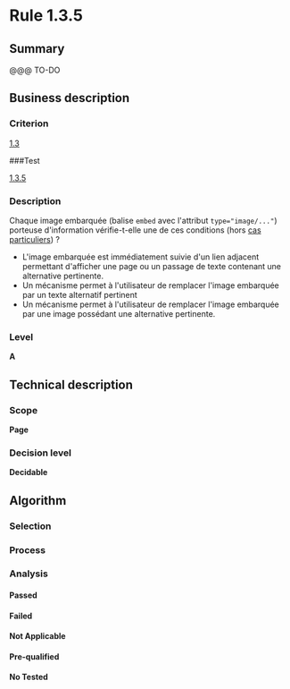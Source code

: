 # Rule 1.3.5

## Summary

@@@ TO-DO

## Business description

### Criterion

[1.3](http://references.modernisation.gouv.fr/referentiel-technique-0#crit-1-3)

###Test

[1.3.5](http://references.modernisation.gouv.fr/referentiel-technique-0#test-1-3-5)

### Description

Chaque image embarqu&eacute;e (balise `embed` avec l'attribut `type="image/..."`) porteuse d'information v&eacute;rifie-t-elle une de ces conditions (hors <a href="http://references.modernisation.gouv.fr/referentiel-technique-0#cpCrit1-3" title="Cas particuliers pour le crit&egrave;re 1.3">cas particuliers</a>) ? 
 
 * L'image embarqu&eacute;e est imm&eacute;diatement suivie d'un lien adjacent permettant d'afficher une page ou un passage de texte contenant une alternative pertinente. 
 * Un m&eacute;canisme permet &agrave; l'utilisateur de remplacer l'image embarqu&eacute;e par un texte alternatif pertinent 
 * Un m&eacute;canisme permet &agrave; l'utilisateur de remplacer l'image embarqu&eacute;e par une image poss&eacute;dant une alternative pertinente. 


### Level

**A**

## Technical description

### Scope

**Page**

### Decision level

**Decidable**

## Algorithm

### Selection

### Process

### Analysis

#### Passed

#### Failed

#### Not Applicable

#### Pre-qualified

#### No Tested 






